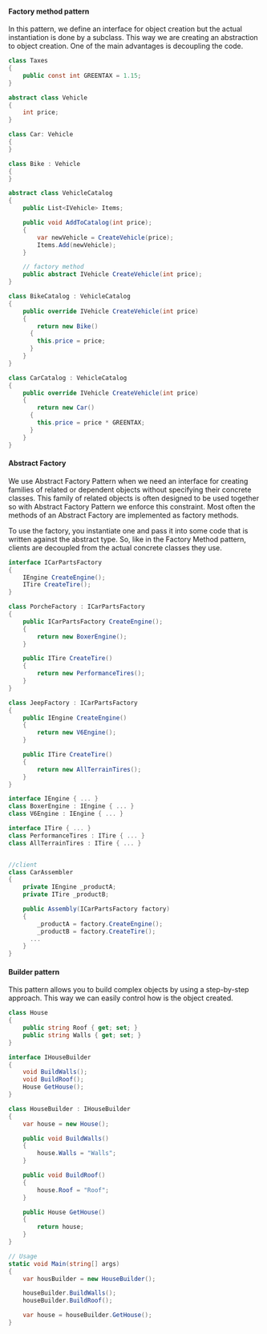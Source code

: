 #### Factory method pattern

In this pattern, we define an interface for object creation but the actual instantiation is done by a subclass. This way we are creating an abstraction to object creation. One of the main advantages is decoupling the code.

```c#
class Taxes
{
    public const int GREENTAX = 1.15;
}

abstract class Vehicle
{
    int price;
}

class Car: Vehicle
{
}

class Bike : Vehicle
{
}

abstract class VehicleCatalog
{
    public List<IVehicle> Items;

    public void AddToCatalog(int price);
    {
        var newVehicle = CreateVehicle(price);
        Items.Add(newVehicle);
    }

    // factory method
    public abstract IVehicle CreateVehicle(int price);
}

class BikeCatalog : VehicleCatalog
{
    public override IVehicle CreateVehicle(int price)
    {
        return new Bike()
	  {
		this.price = price;
	  }
    }
}

class CarCatalog : VehicleCatalog
{
    public override IVehicle CreateVehicle(int price)
    {
        return new Car()
	  {
		this.price = price * GREENTAX;
	  }
    }
}
```



#### Abstract Factory

We use Abstract Factory Pattern when we need an interface for creating families of related or dependent objects without specifying their concrete classes. This family of related objects is often designed to be used together so with Abstract Factory Pattern we enforce this constraint. Most often the methods of an Abstract Factory are implemented as factory methods.

To use the factory, you instantiate one and pass it into some code that is written against the abstract type. So, like in the Factory Method pattern, clients are decoupled from the actual concrete classes they use.

```c#
interface ICarPartsFactory
{
    IEngine CreateEngine();
    ITire CreateTire();
}

class PorcheFactory : ICarPartsFactory
{
    public ICarPartsFactory CreateEngine();
    {
        return new BoxerEngine();
    }

    public ITire CreateTire()
    {
        return new PerformanceTires();
    }
}

class JeepFactory : ICarPartsFactory
{
    public IEngine CreateEngine()
    {
        return new V6Engine();
    }

    public ITire CreateTire()
    {
        return new AllTerrainTires();
    }
}

interface IEngine { ... }
class BoxerEngine : IEngine { ... }
class V6Engine : IEngine { ... }

interface ITire { ... }
class PerformanceTires : ITire { ... }
class AllTerrainTires : ITire { ... }


//client
class CarAssembler
{
    private IEngine _productA;
    private ITire _productB;

    public Assembly(ICarPartsFactory factory)
    {
        _productA = factory.CreateEngine();
        _productB = factory.CreateTire();
	  ...
    }
}
```



#### Builder pattern

This pattern allows you to build complex objects by using a step-by-step approach. This way we can easily control how is the object created.

```c#
class House
{
	public string Roof { get; set; }
    public string Walls { get; set; }
}

interface IHouseBuilder
{
    void BuildWalls();
    void BuildRoof();
    House GetHouse();
}

class HouseBuilder : IHouseBuilder
{
    var house = new House();

    public void BuildWalls()
    {
        house.Walls = "Walls";
    }

    public void BuildRoof()
    {
        house.Roof = "Roof";
    }

    public House GetHouse()
    {
        return house;
    }
}

// Usage
static void Main(string[] args)
{
    var housBuilder = new HouseBuilder();

    houseBuilder.BuildWalls();
    houseBuilder.BuildRoof();

    var house = houseBuilder.GetHouse();
}

```
